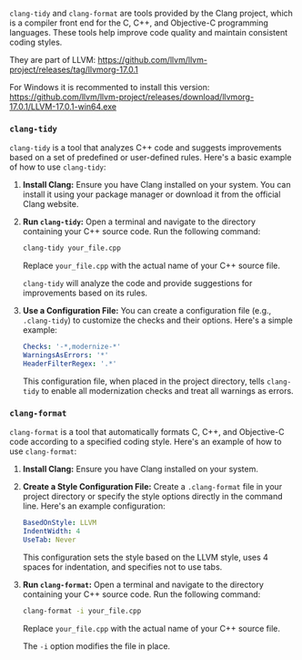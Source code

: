 `clang-tidy` and `clang-format` are tools provided by the Clang project, which is a compiler front end for the C, C++, and Objective-C programming languages. These tools help improve code quality and maintain consistent coding styles.

They are part of LLVM: https://github.com/llvm/llvm-project/releases/tag/llvmorg-17.0.1

For Windows it is recommented to install this version: https://github.com/llvm/llvm-project/releases/download/llvmorg-17.0.1/LLVM-17.0.1-win64.exe

### `clang-tidy`

`clang-tidy` is a tool that analyzes C++ code and suggests improvements based on a set of predefined or user-defined rules. Here's a basic example of how to use `clang-tidy`:

1. **Install Clang:**
   Ensure you have Clang installed on your system. You can install it using your package manager or download it from the official Clang website.

2. **Run `clang-tidy`:**
   Open a terminal and navigate to the directory containing your C++ source code. Run the following command:

   ```bash
   clang-tidy your_file.cpp
   ```

   Replace `your_file.cpp` with the actual name of your C++ source file.

   `clang-tidy` will analyze the code and provide suggestions for improvements based on its rules.

3. **Use a Configuration File:**
   You can create a configuration file (e.g., `.clang-tidy`) to customize the checks and their options. Here's a simple example:

   ```yaml
   Checks: '-*,modernize-*'
   WarningsAsErrors: '*'
   HeaderFilterRegex: '.*'
   ```

   This configuration file, when placed in the project directory, tells `clang-tidy` to enable all modernization checks and treat all warnings as errors.

### `clang-format`

`clang-format` is a tool that automatically formats C, C++, and Objective-C code according to a specified coding style. Here's an example of how to use `clang-format`:

1. **Install Clang:**
   Ensure you have Clang installed on your system.

2. **Create a Style Configuration File:**
   Create a `.clang-format` file in your project directory or specify the style options directly in the command line. Here's an example configuration:

   ```yaml
   BasedOnStyle: LLVM
   IndentWidth: 4
   UseTab: Never
   ```

   This configuration sets the style based on the LLVM style, uses 4 spaces for indentation, and specifies not to use tabs.

3. **Run `clang-format`:**
   Open a terminal and navigate to the directory containing your C++ source code. Run the following command:

   ```bash
   clang-format -i your_file.cpp
   ```

   Replace `your_file.cpp` with the actual name of your C++ source file.

   The `-i` option modifies the file in place.
